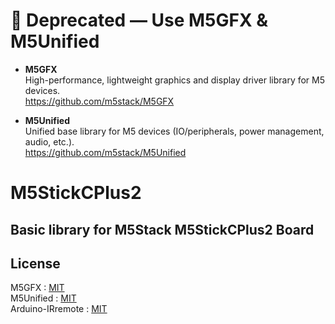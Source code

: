 # 🚫 Deprecated — Use M5GFX & M5Unified

- **M5GFX**  
  High-performance, lightweight graphics and display driver library for M5 devices.  
  <https://github.com/m5stack/M5GFX>

- **M5Unified**  
  Unified base library for M5 devices (IO/peripherals, power management, audio, etc.).  
  <https://github.com/m5stack/M5Unified>


# M5StickCPlus2

## Basic library for M5Stack M5StickCPlus2 Board 


License
----------------
M5GFX : [MIT](https://github.com/m5stack/M5GFX/blob/master/LICENSE)  
M5Unified : [MIT](https://github.com/m5stack/M5Unified/blob/master/LICENSE)  
Arduino-IRremote : [MIT](https://github.com/Arduino-IRremote/Arduino-IRremote/blob/master/LICENSE)  
